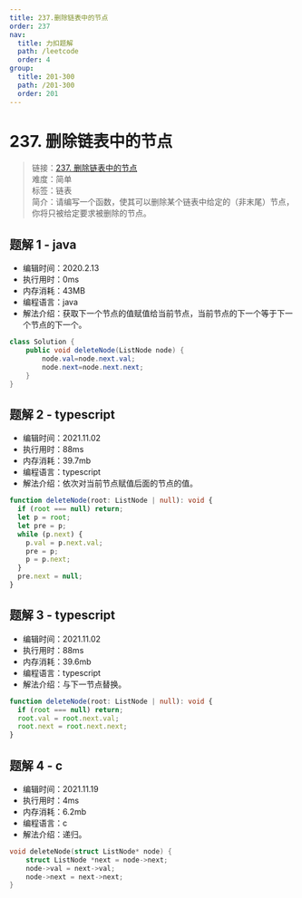 ```yaml
---
title: 237.删除链表中的节点
order: 237
nav:
  title: 力扣题解
  path: /leetcode
  order: 4
group:
  title: 201-300
  path: /201-300
  order: 201
---
```


# 237. 删除链表中的节点

> 链接：[237. 删除链表中的节点](https://leetcode-cn.com/problems/delete-node-in-a-linked-list/)  
> 难度：简单  
> 标签：链表  
> 简介：请编写一个函数，使其可以删除某个链表中给定的（非末尾）节点，你将只被给定要求被删除的节点。

## 题解 1 - java

- 编辑时间：2020.2.13
- 执行用时：0ms
- 内存消耗：43MB
- 编程语言：java
- 解法介绍：获取下一个节点的值赋值给当前节点，当前节点的下一个等于下一个节点的下一个。

```java
class Solution {
    public void deleteNode(ListNode node) {
		node.val=node.next.val;
		node.next=node.next.next;
    }
}
```

## 题解 2 - typescript

- 编辑时间：2021.11.02
- 执行用时：88ms
- 内存消耗：39.7mb
- 编程语言：typescript
- 解法介绍：依次对当前节点赋值后面的节点的值。

```typescript
function deleteNode(root: ListNode | null): void {
  if (root === null) return;
  let p = root;
  let pre = p;
  while (p.next) {
    p.val = p.next.val;
    pre = p;
    p = p.next;
  }
  pre.next = null;
}
```

## 题解 3 - typescript

- 编辑时间：2021.11.02
- 执行用时：88ms
- 内存消耗：39.6mb
- 编程语言：typescript
- 解法介绍：与下一节点替换。

```typescript
function deleteNode(root: ListNode | null): void {
  if (root === null) return;
  root.val = root.next.val;
  root.next = root.next.next;
}
```

## 题解 4 - c

- 编辑时间：2021.11.19
- 执行用时：4ms
- 内存消耗：6.2mb
- 编程语言：c
- 解法介绍：递归。

```c
void deleteNode(struct ListNode* node) {
    struct ListNode *next = node->next;
    node->val = next->val;
    node->next = next->next;
}
```
